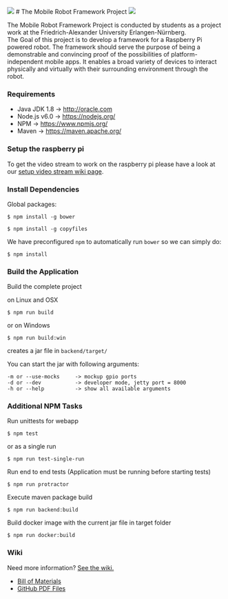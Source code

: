 <img src="https://travis-ci.org/weiss19ja/amos-ss16-proj2.svg?branch=master">
# The Mobile Robot Framework Project 
<img src="http://gdriv.es/morf">

The Mobile Robot Framework Project is conducted by students as a project work at the Friedrich-Alexander University Erlangen-Nürnberg.   
The Goal of this project is to develop a framework for a Raspberry Pi powered robot. The framework should serve the purpose of being a demonstrable and convincing proof of the possibilities of platform-independent mobile apps. It enables a broad variety of devices to interact physically and virtually with their surrounding environment through the robot. 


### Requirements

* Java JDK 1.8 -> http://oracle.com
* Node.js v6.0 ->  https://nodejs.org/
* NPM  -> https://www.npmjs.org/
* Maven -> https://maven.apache.org/

### Setup the raspberry pi

To get the video stream to work on the raspberry pi please have a look at our [setup video stream wiki page](https://github.com/weiss19ja/amos-ss16-proj2/wiki/Installing-and-running-video-stream).

### Install Dependencies

Global packages:

```
$ npm install -g bower  
```

```
$ npm install -g copyfiles
```

We have preconfigured `npm` to automatically run `bower` so we can simply do:

```
$ npm install
```

### Build the Application

Build the complete project

on Linux and OSX  
```
$ npm run build
```

or on Windows  
```
$ npm run build:win
```

creates a jar file in `backend/target/`

You can start the jar with following arguments:

```
-m or --use-mocks     -> mockup gpio ports
-d or --dev           -> developer mode, jetty port = 8000
-h or --help          -> show all available arguments
```

### Additional NPM Tasks

Run unittests for webapp  
```
$ npm test
```

or as a single run  
```
$ npm run test-single-run
```

Run end to end tests (Application must be running before starting tests)
```
$ npm run protractor
```

Execute maven package build  
```
$ npm run backend:build
```

Build docker image with the current jar file in target folder  
```
$ npm run docker:build
```


### Wiki
Need more information? [See the wiki.](https://github.com/weiss19ja/amos-ss16-proj2/wiki)   

- [Bill of Materials](https://github.com/weiss19ja/amos-ss16-proj2/blob/master/info/Bill%20of%20Materials.md)  
- [GitHub PDF Files](https://github.com/weiss19ja/amos-ss16-proj2/tree/master/info)  
